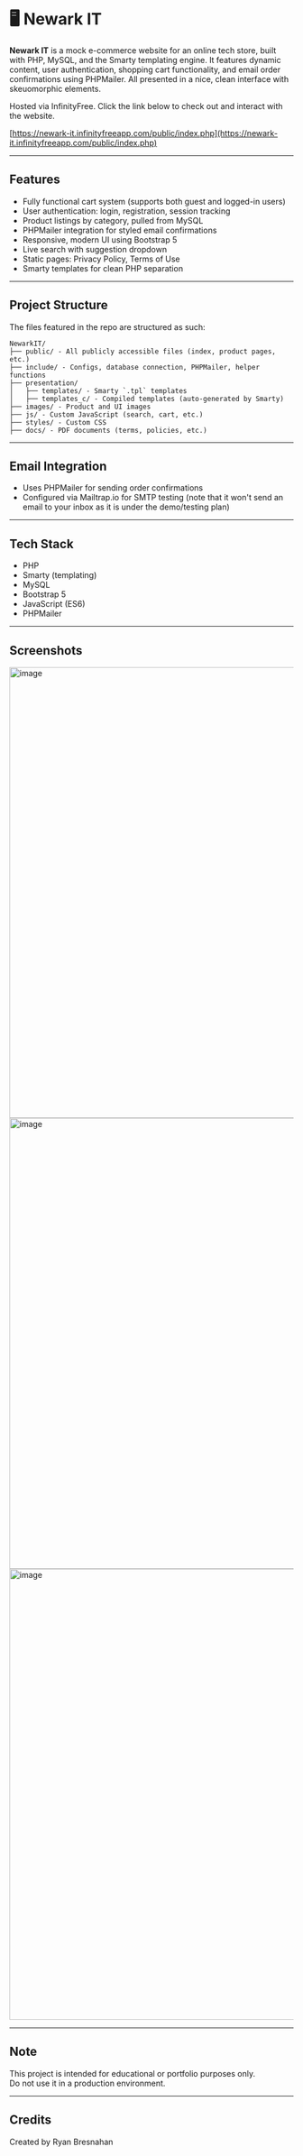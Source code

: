 # 🖥️ Newark IT

**Newark IT** is a mock e-commerce website for an online tech store, built with PHP, MySQL, and the Smarty templating engine. It features dynamic content, user authentication, shopping cart functionality, and email order confirmations using PHPMailer. All presented in a nice, clean interface with skeuomorphic elements.

Hosted via InfinityFree. Click the link below to check out and interact with the website.

[https://newark-it.infinityfreeapp.com/public/index.php](https://newark-it.infinityfreeapp.com/public/index.php)

---

## Features

- Fully functional cart system (supports both guest and logged-in users)
- User authentication: login, registration, session tracking
- Product listings by category, pulled from MySQL
- PHPMailer integration for styled email confirmations
- Responsive, modern UI using Bootstrap 5
- Live search with suggestion dropdown
- Static pages: Privacy Policy, Terms of Use
- Smarty templates for clean PHP separation

---

## Project Structure

The files featured in the repo are structured as such:

```
NewarkIT/  
├── public/ - All publicly accessible files (index, product pages, etc.)  
├── include/ - Configs, database connection, PHPMailer, helper functions  
├── presentation/  
│   ├── templates/ - Smarty `.tpl` templates  
│   ├── templates_c/ - Compiled templates (auto-generated by Smarty)  
├── images/ - Product and UI images  
├── js/ - Custom JavaScript (search, cart, etc.)  
├── styles/ - Custom CSS  
├── docs/ - PDF documents (terms, policies, etc.)
```
---

## Email Integration

- Uses PHPMailer for sending order confirmations
- Configured via Mailtrap.io for SMTP testing (note that it won't send an email to your inbox as it is under the demo/testing plan)

---

## Tech Stack

- PHP
- Smarty (templating)
- MySQL
- Bootstrap 5
- JavaScript (ES6)
- PHPMailer

---

## Screenshots

<img width="900" height="800" alt="image" src="https://github.com/user-attachments/assets/822697ec-0b37-4254-bdcb-260d659a84e3" />


<img width="900" height="800" alt="image" src="https://github.com/user-attachments/assets/093a75c5-a866-47ce-b255-bcff7cd91d3e" />


<img width="900" height="800" alt="image" src="https://github.com/user-attachments/assets/07363f51-529c-4211-9273-5ad9fbebc506" />


---

## Note

This project is intended for educational or portfolio purposes only.  
Do not use it in a production environment.

---

## Credits

Created by Ryan Bresnahan
